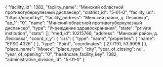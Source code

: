 {
    "facility_id": 1382,
    "facility_name": "Минский областной противотуберкулезный диспансер",
    "district_id": "5-01-0",
    "facility_url": "https:\/\/mopd.by\/",
    "facility_address": "Минский район, д. Лесковка",
    "ap_1": "0",
    "name": "Минский областной противотуберкулезный диспансер",
    "type": "Учреждение здравоохранения",
    "state": "private institution",
    "stats": [],
    "med_id": 10215766,
    "address": "Минский район, д. Лесковка",
    "coord_x_y": {
        "crs": {
            "type": "name",
            "properties": {
                "name": "EPSG:4326"
            }
        },
        "type": "Point",
        "coordinates": [
            27.7191,
            53.9998
        ]
    },
    "place_name": "Минск",
    "place_type": "city",
    "year_of_closing": null,
    "year_of_opening": "0",
    "healthcare_facility_key": 1382,
    "administrative_division_id": "5-01-0"
}